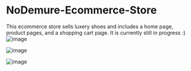 # NoDemure-Ecommerce-Store

This ecommerce store sells luxery shoes and includes a home page, product pages, and a shopping cart page. It is currently still in progress :)
![image](https://user-images.githubusercontent.com/57912076/211441169-9e19e492-4bd1-4be6-9c2a-c96d43e44b70.png)



![image](https://user-images.githubusercontent.com/57912076/211441221-7d0435cd-5f53-446d-b664-df9927e0f759.png)


![image](https://user-images.githubusercontent.com/57912076/211441294-43104ee2-e940-40f8-9059-e5157615e547.png)

